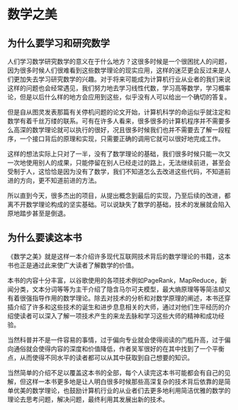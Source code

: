 # 数学之美

## 为什么要学习和研究数学
人们学习数学研究数学的意义在于什么地方？这很多时候是一个很困扰人的问题，因为很多时候人们很难看到这些数学理论的现实应用，这样的迷茫更会反过来是人们更加失去学习研究数学的兴趣。对于将来可能成为计算机行业从业者的我们来说这样的问题也会经常遇见，我们努力地去学习线性代数，学习高等数学，学习概率论，但是以后什么样的地方会应用到这些，似乎没有人可以给出一个确切的答复。

但是自从图灵发表那篇有关停机问题的论文开始，计算机科学的命运似乎就注定和数学有着千丝万缕的联系。可有在许多人看来，很多很多的计算机程序并不需要多么高深的数学理论就可以执行的很好，况且很多时候我们也并不需要去了解一段程序，一个接口背后的原理和实现，只需要正确的调用它就可以很好地完成工作。

这样的想法实际上只对了一半，没有了数学理论的基础，我们很多时候只能一次又一次地使用别人的成果，只能停留在别人已经走过的路上，无法继续前进，甚至会受制于人，这恰恰是因为没有了数学，我们不知道怎么去改进这些代码，不知道前进的方向，更不知道前进的方法。

所以直到今天，很多杰出的项目，从提出概念到最后的实现，乃至后续的改进，都离不开数学理论构成的坚实基础。可以说缺失了数学的基础，技术的发展就会陷入原地踏步甚至是倒退。

## 为什么要读这本书
《数学之美》就是这样一本介绍许多现代互联网技术背后的数学理论的书籍，这本书也正是通过此来使广大读者了解数学的价值。

本书的内容十分丰富，以谷歌使用的各项技术例如PageRank，MapReduce，新闻分类，文本分词等等为主干介绍了隐含马尔可夫模型，最大熵原理等等简洁却又有着很强指导作用的数学理论。除去对技术的分析和对数学原理的阐述，本书还穿插介绍了许多和这些技术的诞生和进步息息相关的大师，通过对他们生平经历的介绍使读者可以深入了解一项技术产生的来龙去脉和学习这些大师的精神和成功经验。

当然科普并不是一件容易的事情，过于偏向专业就会使得阅读的门槛升高，过于偏向通俗就会使得内容的深度和价值降低，作者吴军很好的在其中找到了一个平衡点，从而使得不同水平的读者都可以从其中获取到自己想要的知识。

当然简单的介绍不足以覆盖这本书的全部，每个人读完这本书可能都会有自己的见解，但这样一本书更多地是让人明白很多时候那些高深复杂的技术背后依靠的是简单优美的数学理论，也鼓励计算机行业的从业者们去更多地利用简洁优雅的数学的理论去思考问题，解决问题，最终利用其发展出新的技术。